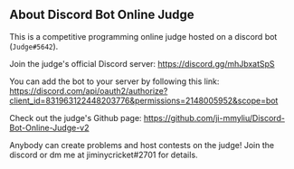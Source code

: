 ## About Discord Bot Online Judge
This is a competitive programming online judge hosted on a discord bot (`Judge#5642`).

Join the judge's official Discord server: https://discord.gg/mhJbxatSpS

You can add the bot to your server by following this link: https://discord.com/api/oauth2/authorize?client_id=831963122448203776&permissions=2148005952&scope=bot

Check out the judge's Github page: https://github.com/ji-mmyliu/Discord-Bot-Online-Judge-v2

Anybody can create problems and host contests on the judge! Join the discord or dm me at jiminycricket#2701 for details.